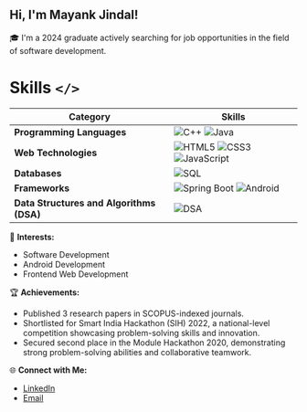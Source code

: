 ## Hi, I'm Mayank Jindal!

🎓 I'm a 2024 graduate actively searching for job opportunities in the field of software development.

# Skills <code>&lt;/&gt;</code>

| Category                   | Skills                                                                                   |
|----------------------------|------------------------------------------------------------------------------------------|
| **Programming Languages**  | ![C++](https://img.shields.io/badge/C++-00599C?style=flat-square&logo=c%2B%2B&logoColor=white) ![Java](https://img.shields.io/badge/Java-007396?style=flat-square&logo=java&logoColor=white) |
| **Web Technologies**       | ![HTML5](https://img.shields.io/badge/HTML5-E34F26?style=flat-square&logo=html5&logoColor=white) ![CSS3](https://img.shields.io/badge/CSS3-1572B6?style=flat-square&logo=css3&logoColor=white) ![JavaScript](https://img.shields.io/badge/JavaScript-F7DF1E?style=flat-square&logo=javascript&logoColor=black) |
| **Databases**              | ![SQL](https://img.shields.io/badge/SQL-4479A1?style=flat-square&logo=mysql&logoColor=white) |
| **Frameworks**             | ![Spring Boot](https://img.shields.io/badge/Spring%20Boot-6DB33F?style=flat-square&logo=spring-boot&logoColor=white) ![Android](https://img.shields.io/badge/Android-3DDC84?style=flat-square&logo=android&logoColor=white) |
| **Data Structures and Algorithms (DSA)** | ![DSA](https://img.shields.io/badge/DSA-FFA116?style=flat-square&logo=data-structures&logoColor=black) |



🌟 **Interests:**
- Software Development
- Android Development
- Frontend Web Development

🏆 **Achievements:**
- Published 3 research papers in SCOPUS-indexed journals.
- Shortlisted for Smart India Hackathon (SIH) 2022, a national-level competition showcasing problem-solving skills and innovation.
- Secured second place in the Module Hackathon 2020, demonstrating strong problem-solving abilities and collaborative teamwork.
  

🌐 **Connect with Me:**
- [LinkedIn](www.linkedin.com/in/mayank-jindal-b564591b1)
- [Email](mailto:Mayankjindal40@gmail.com)
